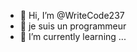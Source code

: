 - 👋 Hi, I’m @WriteCode237
- 👀 je suis un programmeur
- 🌱 I’m currently learning ...

<!---
WriteCode237/WriteCode237 is a ✨ special ✨ repository because its `README.md` (this file) appears on your GitHub profile.
You can click the Preview link to take a look at your changes.
--->
